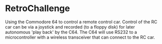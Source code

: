 # RetroChallenge
Using the Commodore 64 to control a remote control car. Control of the RC car can be via a joystick and recorded (to a floppy disk) for later autonomous 'play back' by the C64. The C64 will use RS232 to a microcontroller with a wireless transceiver that can connect to the RC car. 
